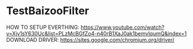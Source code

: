 # TestBaizooFilter
HOW TO SETUP EVERTHING: https://www.youtube.com/watch?v=Xjv1sY630Uc&list=PLzMcBGfZo4-n40rB1XaJ0ak1bemvlqumQ&index=1
DOWNLOAD DRIVER: https://sites.google.com/chromium.org/driver/

